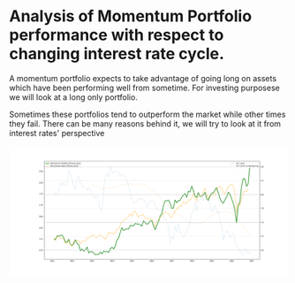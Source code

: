 # Analysis of Momentum Portfolio performance with respect to changing interest rate cycle.

A momentum portfolio expects to take advantage of going long on assets which have been performing well from sometime. For investing purposese we will look at a long only portfolio.

Sometimes these portfolios tend to outperform the market while other times they fail. There can be many reasons behind it, we will try to look at it from interest rates' perspective




![alt text](https://github.com/vipultanwr/Momentum_Portfolio_Analysis/blob/main/plot.png)


